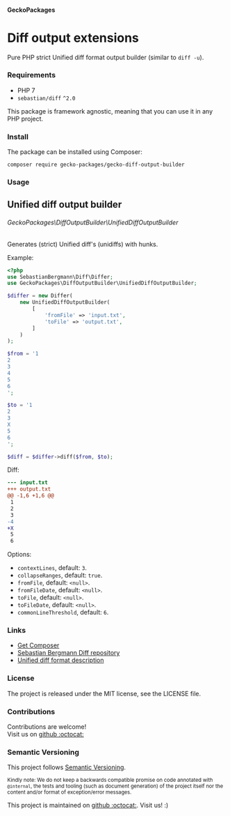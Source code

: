 #### GeckoPackages

# Diff output extensions

Pure PHP strict Unified diff format output builder (similar to `diff -u`).

### Requirements

- PHP 7
- `sebastian/diff` `^2.0`

This package is framework agnostic, meaning that you can use it in any PHP project.

### Install

The package can be installed using Composer:

```
composer require gecko-packages/gecko-diff-output-builder
```

### Usage

## Unified diff output builder

###### GeckoPackages\DiffOutputBuilder\UnifiedDiffOutputBuilder

Generates (strict) Unified diff's (unidiffs) with hunks.

Example:
```php
<?php
use SebastianBergmann\Diff\Differ;
use GeckoPackages\DiffOutputBuilder\UnifiedDiffOutputBuilder;

$differ = new Differ(
    new UnifiedDiffOutputBuilder(
        [
            'fromFile' => 'input.txt',
            'toFile' => 'output.txt',
        ]
    )
);

$from = '1
2
3
4
5
6
';

$to = '1
2
3
X
5
6
';

$diff = $differ->diff($from, $to);

```

Diff:
```diff
--- input.txt
+++ output.txt
@@ -1,6 +1,6 @@
 1
 2
 3
-4
+X
 5
 6
```

Options:
- `contextLines`, default: `3`.
- `collapseRanges`, default: `true`.
- `fromFile`, default: `<null>`.
- `fromFileDate`, default: `<null>`.
- `toFile`, default: `<null>`.
- `toFileDate`, default: `<null>`.
- `commonLineThreshold`, default: `6`.


### Links

- [Get Composer](https://getcomposer.org/)
- [Sebastian Bergmann Diff repository](https://github.com/sebastianbergmann/diff)
- [Unified diff format description](https://www.gnu.org/software/diffutils/manual/html_node/Unified-Format.html)

### License

The project is released under the MIT license, see the LICENSE file.

### Contributions

Contributions are welcome!<br/>
Visit us on [github :octocat:](https://github.com/GeckoPackages/GeckoDiffOutputBuilder)

### Semantic Versioning

This project follows [Semantic Versioning](http://semver.org/).

<sub>Kindly note:
We do not keep a backwards compatible promise on code annotated with `@internal`, the tests and tooling (such as document generation) of the project itself
nor the content and/or format of exception/error messages.</sub>

This project is maintained on [github :octocat:](https://github.com/GeckoPackages/GeckoDiffOutputBuilder). Visit us! :)
